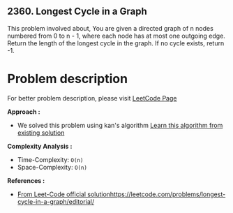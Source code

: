 ## 2360. Longest Cycle in a Graph

This problem involved about, You are given a directed graph of n nodes numbered from 0 to n - 1, where each node has at most one outgoing edge. Return the length of the longest cycle in the graph. If no cycle exists, return -1.

# Problem description

For better problem description, please visit [LeetCode Page](https://leetcode.com/problems/longest-cycle-in-a-graph/description/)

**Approach :**<br/>

-   We solved this problem using kan's algorithm [Learn this algorithm from existing solution](https://github.com/AlaminPu1007/GeekForGeeks-Problem-Solution/blob/main/Eventual%20Safe%20States/BFS-Kans%20algo/Eventual_Safe_States.cpp)

**Complexity Analysis :**<br/>

-   Time-Complexity: `O(n)`
-   Space-Complexity: `O(n)`

**References :**<br/>

-   [From Leet-Code official solution]()https://leetcode.com/problems/longest-cycle-in-a-graph/editorial/
